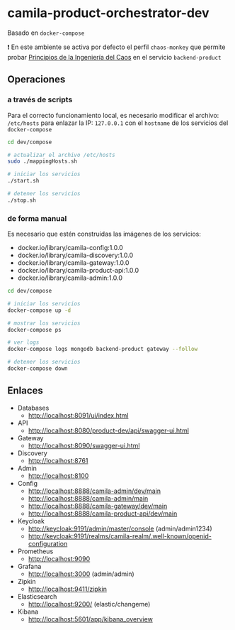 # camila-product-orchestrator-dev

Basado en `docker-compose`

❗ En este ambiente se activa por defecto el perfil `chaos-monkey` que permite probar [Principios de la Ingeniería del Caos](https://principlesofchaos.org/) en el servicio `backend-product`

## Operaciones

### a través de scripts

Para el correcto funcionamiento local, es necesario modificar el archivo: `/etc/hosts` para enlazar la IP: `127.0.0.1` con el `hostname` de los servicios del `docker-compose`

```bash
cd dev/compose

# actualizar el archivo /etc/hosts
sudo ./mappingHosts.sh

# iniciar los servicios
./start.sh

# detener los servicios
./stop.sh
```

### de forma manual 

Es necesario que estén construidas las imágenes de los servicios:

* docker.io/library/camila-config:1.0.0
* docker.io/library/camila-discovery:1.0.0
* docker.io/library/camila-gateway:1.0.0
* docker.io/library/camila-product-api:1.0.0
* docker.io/library/camila-admin:1.0.0

```bash
cd dev/compose

# iniciar los servicios
docker-compose up -d

# mostrar los servicios
docker-compose ps

# ver logs
docker-compose logs mongodb backend-product gateway --follow

# detener los servicios
docker-compose down
```

## Enlaces

* Databases
    * <http://localhost:8091/ui/index.html>
* API
    * <http://localhost:8080/product-dev/api/swagger-ui.html>
* Gateway
    * <http://localhost:8090/swagger-ui.html>
* Discovery
    * <http://localhost:8761>
* Admin
  * <http://localhost:8100>
* Config
  * <http://localhost:8888/camila-admin/dev/main>
  * <http://localhost:8888/camila-admin/main>
  * <http://localhost:8888/camila-gateway/dev/main>
  * <http://localhost:8888/camila-product-api/dev/main>
* Keycloak
  * <http://keycloak:9191/admin/master/console> (admin/admin1234)
  * <http://keycloak:9191/realms/camila-realm/.well-known/openid-configuration>
* Prometheus
  * <http://localhost:9090>
* Grafana
  * <http://localhost:3000> (admin/admin)
* Zipkin
  * <http://localhost:9411/zipkin>
* Elasticsearch
  * <http://localhost:9200/> (elastic/changeme)
* Kibana
  * <http://localhost:5601/app/kibana_overview>
